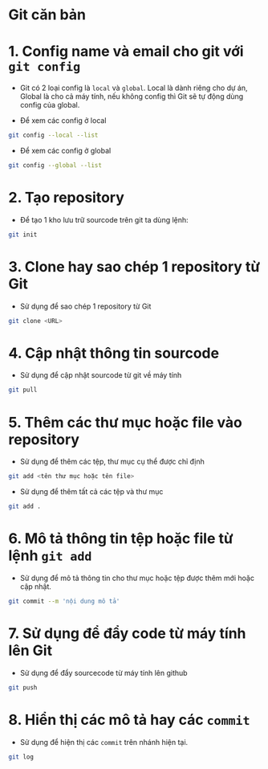 # Git căn bản

# 1. Config name và email cho git với `git config`

- Git có 2 loại config là `local` và `global`. Local là dành riêng cho dự án, Global là cho cả máy tính, nếu không config thì Git sẽ tự động dùng config của global.

- Để xem các config ở local

```bash
git config --local --list
```

- Để xem các config ở global

```bash
git config --global --list
```

# 2. Tạo repository

- Để tạo 1 kho lưu trữ sourcode trên git ta dùng lệnh:

```bash
git init
```

# 3. Clone hay sao chép 1 repository từ Git

- Sử dụng để sao chép 1 repository từ Git

```bash
git clone <URL>
```

# 4. Cập nhật thông tin sourcode

- Sử dụng để cập nhật sourcode từ git về máy tính

```bash
git pull
```

# 5. Thêm các thư mục hoặc file vào repository

- Sử dụng để thêm các tệp, thư mục cụ thể được chỉ định

```bash
git add <tên thư mục hoặc tên file>
```

- Sử dụng để thêm tất cả các tệp và thư mục

```bash
git add .
```

# 6. Mô tả thông tin tệp hoặc file từ lệnh `git add`

- Sử dụng để mô tả thông tin cho thư mục hoặc tệp được thêm mới hoặc cập nhật.

```bash
git commit --m 'nội dung mô tả'
```

# 7. Sử dụng để đẩy code từ máy tính lên Git

- Sử dụng để đẩy sourcecode từ máy tính lên github

```bash
git push
```

# 8. Hiển thị các mô tả hay các `commit`

- Sử dụng để hiện thị các `commit` trên nhánh hiện tại.

```bash
git log
```
